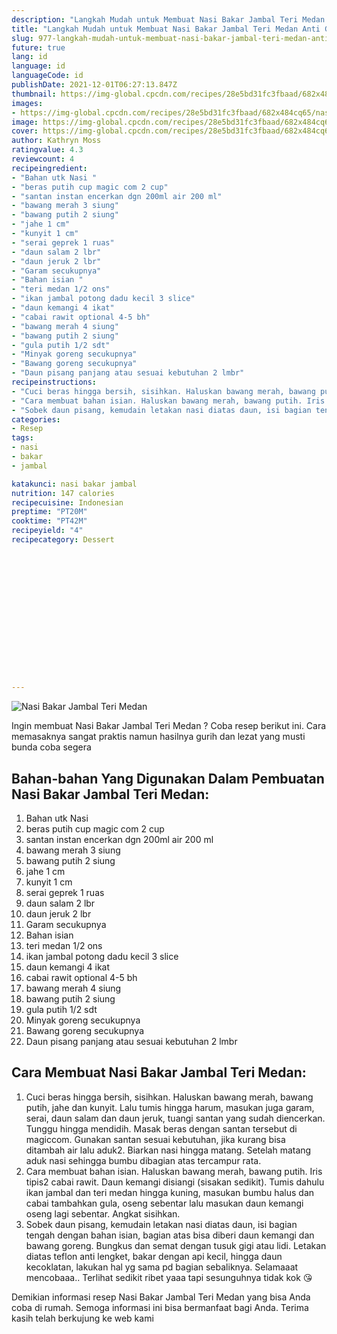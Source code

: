 ```yaml
---
description: "Langkah Mudah untuk Membuat Nasi Bakar Jambal Teri Medan Anti Gagal"
title: "Langkah Mudah untuk Membuat Nasi Bakar Jambal Teri Medan Anti Gagal"
slug: 977-langkah-mudah-untuk-membuat-nasi-bakar-jambal-teri-medan-anti-gagal
future: true
lang: id
language: id
languageCode: id
publishDate: 2021-12-01T06:27:13.847Z 
thumbnail: https://img-global.cpcdn.com/recipes/28e5bd31fc3fbaad/682x484cq65/nasi-bakar-jambal-teri-medan-foto-resep-utama.webp
images:
- https://img-global.cpcdn.com/recipes/28e5bd31fc3fbaad/682x484cq65/nasi-bakar-jambal-teri-medan-foto-resep-utama.webp
image: https://img-global.cpcdn.com/recipes/28e5bd31fc3fbaad/682x484cq65/nasi-bakar-jambal-teri-medan-foto-resep-utama.webp
cover: https://img-global.cpcdn.com/recipes/28e5bd31fc3fbaad/682x484cq65/nasi-bakar-jambal-teri-medan-foto-resep-utama.webp
author: Kathryn Moss
ratingvalue: 4.3
reviewcount: 4
recipeingredient:
- "Bahan utk Nasi "
- "beras putih cup magic com 2 cup"
- "santan instan encerkan dgn 200ml air 200 ml"
- "bawang merah 3 siung"
- "bawang putih 2 siung"
- "jahe 1 cm"
- "kunyit 1 cm"
- "serai geprek 1 ruas"
- "daun salam 2 lbr"
- "daun jeruk 2 lbr"
- "Garam secukupnya"
- "Bahan isian "
- "teri medan 1/2 ons"
- "ikan jambal potong dadu kecil 3 slice"
- "daun kemangi 4 ikat"
- "cabai rawit optional 4-5 bh"
- "bawang merah 4 siung"
- "bawang putih 2 siung"
- "gula putih 1/2 sdt"
- "Minyak goreng secukupnya"
- "Bawang goreng secukupnya"
- "Daun pisang panjang atau sesuai kebutuhan 2 lmbr"
recipeinstructions:
- "Cuci beras hingga bersih, sisihkan. Haluskan bawang merah, bawang putih, jahe dan kunyit. Lalu tumis hingga harum, masukan juga garam, serai, daun salam dan daun jeruk, tuangi santan yang sudah diencerkan. Tunggu hingga mendidih. Masak beras dengan santan tersebut di magiccom. Gunakan santan sesuai kebutuhan, jika kurang bisa ditambah air lalu aduk2. Biarkan nasi hingga matang. Setelah matang aduk nasi sehingga bumbu dibagian atas tercampur rata."
- "Cara membuat bahan isian. Haluskan bawang merah, bawang putih. Iris tipis2 cabai rawit. Daun kemangi disiangi (sisakan sedikit). Tumis dahulu ikan jambal dan teri medan hingga kuning, masukan bumbu halus dan cabai tambahkan gula, oseng sebentar lalu masukan daun kemangi oseng lagi sebentar. Angkat sisihkan."
- "Sobek daun pisang, kemudain letakan nasi diatas daun, isi bagian tengah dengan bahan isian, bagian atas bisa diberi daun kemangi dan bawang goreng. Bungkus dan semat dengan tusuk gigi atau lidi. Letakan diatas teflon anti lengket, bakar dengan api kecil, hingga daun kecoklatan, lakukan hal yg sama pd bagian sebaliknya.  Selamaaat mencobaaa.. Terlihat sedikit ribet yaaa tapi sesunguhnya tidak kok 😘"
categories:
- Resep
tags:
- nasi
- bakar
- jambal

katakunci: nasi bakar jambal 
nutrition: 147 calories
recipecuisine: Indonesian
preptime: "PT20M"
cooktime: "PT42M"
recipeyield: "4"
recipecategory: Dessert


     
    
    
    
    
    
    
    
    
    
    
      
    
---
```



![Nasi Bakar Jambal Teri Medan](https://img-global.cpcdn.com/recipes/28e5bd31fc3fbaad/682x484cq65/nasi-bakar-jambal-teri-medan-foto-resep-utama.webp)

Ingin membuat Nasi Bakar Jambal Teri Medan ? Coba resep berikut ini. Cara memasaknya sangat praktis namun hasilnya gurih dan lezat yang musti bunda coba segera

<!--inarticleads1-->

## Bahan-bahan Yang Digunakan Dalam Pembuatan Nasi Bakar Jambal Teri Medan:

1. Bahan utk Nasi 
1. beras putih cup magic com 2 cup
1. santan instan encerkan dgn 200ml air 200 ml
1. bawang merah 3 siung
1. bawang putih 2 siung
1. jahe 1 cm
1. kunyit 1 cm
1. serai geprek 1 ruas
1. daun salam 2 lbr
1. daun jeruk 2 lbr
1. Garam secukupnya
1. Bahan isian 
1. teri medan 1/2 ons
1. ikan jambal potong dadu kecil 3 slice
1. daun kemangi 4 ikat
1. cabai rawit optional 4-5 bh
1. bawang merah 4 siung
1. bawang putih 2 siung
1. gula putih 1/2 sdt
1. Minyak goreng secukupnya
1. Bawang goreng secukupnya
1. Daun pisang panjang atau sesuai kebutuhan 2 lmbr



<!--inarticleads2-->

## Cara Membuat Nasi Bakar Jambal Teri Medan:

1. Cuci beras hingga bersih, sisihkan. Haluskan bawang merah, bawang putih, jahe dan kunyit. Lalu tumis hingga harum, masukan juga garam, serai, daun salam dan daun jeruk, tuangi santan yang sudah diencerkan. Tunggu hingga mendidih. Masak beras dengan santan tersebut di magiccom. Gunakan santan sesuai kebutuhan, jika kurang bisa ditambah air lalu aduk2. Biarkan nasi hingga matang. Setelah matang aduk nasi sehingga bumbu dibagian atas tercampur rata.
1. Cara membuat bahan isian. Haluskan bawang merah, bawang putih. Iris tipis2 cabai rawit. Daun kemangi disiangi (sisakan sedikit). Tumis dahulu ikan jambal dan teri medan hingga kuning, masukan bumbu halus dan cabai tambahkan gula, oseng sebentar lalu masukan daun kemangi oseng lagi sebentar. Angkat sisihkan.
1. Sobek daun pisang, kemudain letakan nasi diatas daun, isi bagian tengah dengan bahan isian, bagian atas bisa diberi daun kemangi dan bawang goreng. Bungkus dan semat dengan tusuk gigi atau lidi. Letakan diatas teflon anti lengket, bakar dengan api kecil, hingga daun kecoklatan, lakukan hal yg sama pd bagian sebaliknya.  Selamaaat mencobaaa.. Terlihat sedikit ribet yaaa tapi sesunguhnya tidak kok 😘




Demikian informasi  resep Nasi Bakar Jambal Teri Medan   yang bisa Anda coba di rumah. Semoga informasi ini bisa bermanfaat bagi Anda. Terima kasih telah berkujung ke web kami
